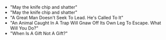 * "May the knife chip and shatter"
* "May the knife chip and shatter"
* "A Great Man Doesn't Seek To Lead. He's Called To It"
* "An Animal Caught In A Trap Will Gnaw Off Its Own Leg To Escape. What Will You Do?"
* "When Is A Gift Not A Gift?"
